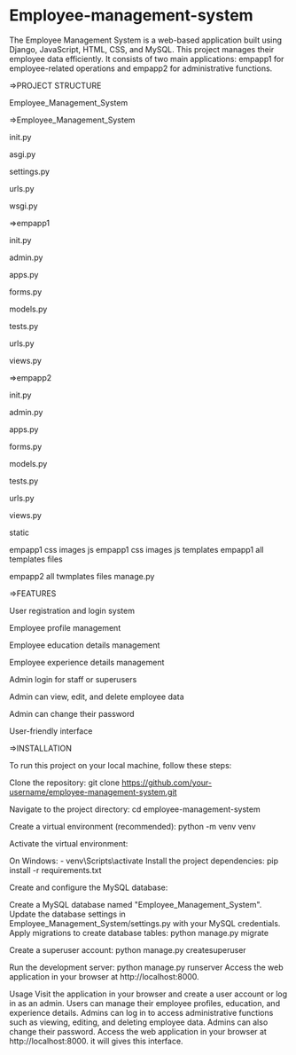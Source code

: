 # Employee-management-system
The Employee Management System is a web-based application built using Django, JavaScript, HTML, CSS, and MySQL. This project manages their employee data efficiently. It consists of two main applications: empapp1 for employee-related operations and empapp2 for administrative functions.

=>PROJECT STRUCTURE

Employee_Management_System

=>Employee_Management_System

init.py

asgi.py

settings.py

urls.py

wsgi.py

=>empapp1

init.py

admin.py

apps.py

forms.py

models.py

tests.py

urls.py

views.py

=>empapp2

init.py

admin.py

apps.py

forms.py

models.py

tests.py

urls.py

views.py

static

empapp1
css
images
js
empapp1
css
images
js
templates
empapp1
all templates files

empapp2
all twmplates files
manage.py

=>FEATURES

User registration and login system

Employee profile management

Employee education details management

Employee experience details management

Admin login for staff or superusers

Admin can view, edit, and delete employee data

Admin can change their password

User-friendly interface

=>INSTALLATION

To run this project on your local machine, follow these steps:

Clone the repository: git clone https://github.com/your-username/employee-management-system.git

Navigate to the project directory: cd employee-management-system

Create a virtual environment (recommended): python -m venv venv

Activate the virtual environment:

On Windows: - venv\Scripts\activate
Install the project dependencies: pip install -r requirements.txt

Create and configure the MySQL database:

Create a MySQL database named "Employee_Management_System".
Update the database settings in Employee_Management_System/settings.py with your MySQL credentials.
Apply migrations to create database tables: python manage.py migrate

Create a superuser account: python manage.py createsuperuser

Run the development server: python manage.py runserver Access the web application in your browser at http://localhost:8000.

Usage
Visit the application in your browser and create a user account or log in as an admin.
Users can manage their employee profiles, education, and experience details.
Admins can log in to access administrative functions such as viewing, editing, and deleting employee data.
Admins can also change their password.
Access the web application in your browser at http://localhost:8000. it will gives this interface.
